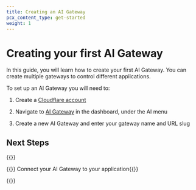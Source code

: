 ```yaml
---
title: Creating an AI Gateway
pcx_content_type: get-started
weight: 1
---
```


# Creating your first AI Gateway

In this guide, you will learn how to create your first AI Gateway. You can create multiple gateways to control different applications.

To set up an AI Gateway you will need to:

1. Create a [Cloudflare account](https://dash.cloudflare.com/sign-up/)

2. Navigate to [AI Gateway](https://dash.cloudflare.com/?to=/:account/ai/ai-gateway/general) in the dashboard, under the AI menu

3. Create a new AI Gateway and enter your gateway name and URL slug

## Next Steps

{{<resource-group>}}

{{<resource header="Connecting your application" href="/ai-gateway/get-started/connecting-applications" icon="learning-center-book">}} Connect your AI Gateway to your application{{</resource>}}

{{</resource-group>}}